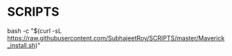 # SCRIPTS

 bash -c "$(curl -sL https://raw.githubusercontent.com/SubhajeetRoy/SCRIPTS/master/Maverick_install.sh)"
